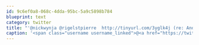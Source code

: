 ```yaml
---
id: 9c6ef0a8-068c-4dda-95bc-5a9c5898b784
blueprint: text
category: twitter
title: "'@nickwynja @rigelstpierre  http://tinyurl.com/3yglk4j (re: Android making 3rd party skinning pointless)"
caption: '<span class="username username_linked">@<a href="https://twitter.com/nickwynja" title="Nick Wynja">nickwynja</a></span> <span class="username username_linked">@<a href="https://twitter.com/rigelstpierre" title="Rigel St. Pierre">rigelstpierre</a></span>  http://tinyurl.com/3yglk4j (re: Android making 3rd party skinning pointless)'
---
```

